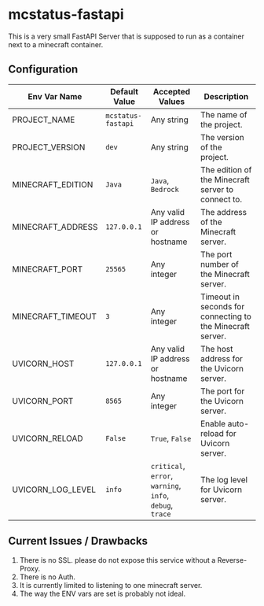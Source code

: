 ﻿# mcstatus-fastapi

This is a very small FastAPI Server that is supposed to run as a container next to a minecraft container.

## Configuration

| **Env Var Name**   | **Default Value**  | **Accepted Values**                                      | **Description**                                            |
|--------------------|--------------------|----------------------------------------------------------|------------------------------------------------------------|
| PROJECT_NAME       | `mcstatus-fastapi` | Any string                                               | The name of the project.                                   |
| PROJECT_VERSION    | `dev`              | Any string                                               | The version of the project.                                |
| MINECRAFT_EDITION  | `Java`             | `Java`, `Bedrock`                                        | The edition of the Minecraft server to connect to.         |
| MINECRAFT_ADDRESS  | `127.0.0.1`        | Any valid IP address or hostname                         | The address of the Minecraft server.                       |
| MINECRAFT_PORT     | `25565`            | Any integer                                              | The port number of the Minecraft server.                   |
| MINECRAFT_TIMEOUT  | `3`                | Any integer                                              | Timeout in seconds for connecting to the Minecraft server. |
| UVICORN_HOST       | `127.0.0.1`        | Any valid IP address or hostname                         | The host address for the Uvicorn server.                   |
| UVICORN_PORT       | `8565`             | Any integer                                              | The port for the Uvicorn server.                           |
| UVICORN_RELOAD     | `False`            | `True`, `False`                                          | Enable auto-reload for Uvicorn server.                     |
| UVICORN_LOG_LEVEL  | `info`             | `critical`, `error`, `warning`, `info`, `debug`, `trace` | The log level for Uvicorn server.                          |

## Current Issues / Drawbacks

1. There is no SSL. please do not expose this service without a Reverse-Proxy.
2. There is no Auth.
3. It is currently limited to listening to one minecraft server.
4. The way the ENV vars are set is probably not ideal.
